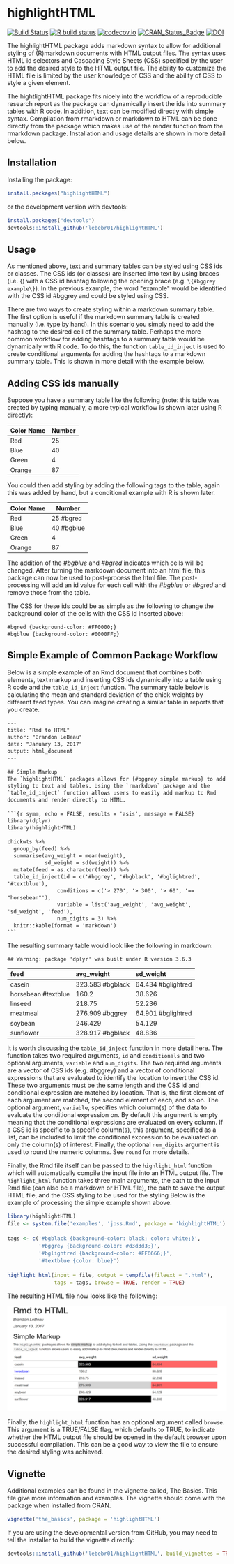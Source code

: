 # highlightHTML

[![Build Status](https://travis-ci.org/lebebr01/highlightHTML.svg?branch=master)](https://travis-ci.org/lebebr01/highlightHTML)
[![R build status](https://github.com/lebebr01/highlightHTML/workflows/R-CMD-check/badge.svg)](https://github.com/lebebr01/highlightHTML/actions?workflow=R-CMD-check)
[![codecov.io](https://codecov.io/github/lebebr01/highlightHTML/coverage.svg?branch=master)](https://codecov.io/github/lebebr01/highlightHTML?branch=master)
[![CRAN_Status_Badge](http://www.r-pkg.org/badges/version/highlightHTML)](https://cran.r-project.org/package=highlightHTML)
[![DOI](http://joss.theoj.org/papers/10.21105/joss.00185/status.svg)](https://doi.org/10.21105/joss.00185)

The highlightHTML package adds markdown syntax to allow for additional styling of (R)markdown documents with HTML output files. The syntax uses HTML id selectors and Cascading Style Sheets (CSS) specified by the user to add the desired style to the HTML output file. The ability to customize the HTML file is limited by the user knowledge of CSS and the ability of CSS to style a given element. 

The hightlightHTML package fits nicely into the workflow of a reproducible research report as the package can dynamically insert the ids into summary tables with R code. In addition, text can be modified directly with simple syntax. Compilation from rmarkdown or markdown to HTML can be done directly from the package which makes use of the render function from the rmarkdown package. Installation and usage details are shown in more detail below.

## Installation 
Installing the package:

```r
install.packages("highlightHTML")
```

or the development version with devtools:

```r
install.packages("devtools")
devtools::install_github('lebebr01/highlightHTML')
```

## Usage

As mentioned above, text and summary tables can be styled using CSS ids or classes. The CSS ids (or classes) are inserted into text by using braces (i.e. \{) with a CSS id hashtag following the opening brace (e.g. `\{#bggrey example\}`). In the previous example, the word "example" would be identified with the CSS id #bggrey and could be styled using CSS. 

There are two ways to create styling within a markdown summary table. The first option is useful if the markdown summary table is created manually (i.e. type by hand). In this scenario you simply need to add the hashtag to the desired cell of the summary table. Perhaps the more common workflow for adding hashtags to a summary table would be dynamically with R code. To do this, the function `table_id_inject` is used to create conditional arguments for adding the hashtags to a markdown summary table. This is shown in more detail with the example below.

## Adding CSS ids manually
Suppose you have a summary table like the following (note: this table was created by typing manually, a more typical workflow is shown later using R directly):

| Color Name | Number       |
|----------- | ------------ |
| Red        |  25          |
| Blue       |  40          |
| Green      |  4           |
| Orange     |  87          |

You could then add styling by adding the following tags to the table, again this was added by hand, but a conditional example with R is shown later.

| Color Name | Number       |
|----------- | ------------ |
| Red        |  25  #bgred  |
| Blue       |  40  #bgblue |
| Green      |  4           |
| Orange     |  87          |

The addition of the *#bgblue* and *#bgred* indicates which cells will be changed. After turning the markdown document into an html file, this package can now be used to post-process the html file. The post-processing will add an id value for each cell with the *#bgblue* or *#bgred* and remove those from the table. 

The CSS for these ids could be as simple as the following to change the background color of the cells with the CSS id inserted above:

````
#bgred {background-color: #FF0000;}
#bgblue {background-color: #0000FF;}
````

## Simple Example of Common Package Workflow

Below is a simple example of an Rmd document that combines both elements, text markup and inserting CSS ids dynamically into a table using R code and the `table_id_inject` function. The summary table below is calculating the mean and standard deviation of the chick weights by different feed types. You can imagine creating a similar table in reports that you create.

````
---
title: "Rmd to HTML"
author: "Brandon LeBeau"
date: "January 13, 2017"
output: html_document
---

## Simple Markup
The `highlightHTML` packages allows for {#bggrey simple markup} to add styling to text and tables. Using the `rmarkdown` package and the `table_id_inject` function allows users to easily add markup to Rmd documents and render directly to HTML.

```{r symm, echo = FALSE, results = 'asis', message = FALSE}
library(dplyr)
library(highlightHTML)

chickwts %>%
  group_by(feed) %>%
  summarise(avg_weight = mean(weight),
            sd_weight = sd(weight)) %>%
  mutate(feed = as.character(feed)) %>%
  table_id_inject(id = c('#bggrey', '#bgblack', '#bglightred', '#textblue'), 
                conditions = c('> 270', '> 300', '> 60', '== "horsebean"'),
                variable = list('avg_weight', 'avg_weight', 'sd_weight', 'feed'),
                num_digits = 3) %>%
  knitr::kable(format = 'markdown')
```
````

The resulting summary table would look like the following in markdown:

```
## Warning: package 'dplyr' was built under R version 3.6.3
```



|feed                |avg_weight       |sd_weight          |
|:-------------------|:----------------|:------------------|
|casein              |323.583 #bgblack |64.434 #bglightred |
|horsebean #textblue |160.2            |38.626             |
|linseed             |218.75           |52.236             |
|meatmeal            |276.909 #bggrey  |64.901 #bglightred |
|soybean             |246.429          |54.129             |
|sunflower           |328.917 #bgblack |48.836             |

It is worth discussing the `table_id_inject` function in more detail here. The function takes two required arguments, `id` and `conditionals` and two optional arguments, `variable` and `num_digits`. The two required arguments are a vector of CSS ids (e.g. #bggrey) and a vector of conditional expressions that are evaluated to identify the location to insert the CSS id. These two arguments must be the same length and the CSS id and conditional expression are matched by location. That is, the first element of each argument are matched, the second element of each, and so on. The optional argument, `variable`, specifies which column(s) of the data to evaluate the conditional expression on. By default this argument is empty meaning that the conditional expressions are evaluated on every column. If a CSS id is specific to a specific column(s), this argument, specified as a list, can be included to limit the conditional expression to be evaluated on only the column(s) of interest. Finally, the optional `num_digits` argument is used to round the numeric columns. See `round` for more details.

Finally, the Rmd file itself can be passed to the `highlight_html` function which will automatically compile the input file into an HTML output file. The `highlight_html` function takes three main arguments, the path to the input Rmd file (can also be a markdown or HTML file), the path to save the output HTML file, and the CSS styling to be used for the styling Below is the example of processing the simple example shown above. 


```r
library(highlightHTML)
file <- system.file('examples', 'joss.Rmd', package = 'highlightHTML')

tags <- c('#bgblack {background-color: black; color: white;}',
          '#bggrey {background-color: #d3d3d3;}',
          '#bglightred {background-color: #FF6666;}',
          '#textblue {color: blue}')

highlight_html(input = file, output = tempfile(fileext = ".html"),
               tags = tags, browse = TRUE, render = TRUE)
```

The resulting HTML file now looks like the following:

![joss output](inst/examples/joss_output.png)

Finally, the `highlight_html` function has an optional argument called `browse`. This argument is a TRUE/FALSE flag, which defaults to TRUE, to indicate whether the HTML output file should be opened in the default browser upon successful compilation. This can be a good way to view the file to ensure the desired styling was achieved.

## Vignette
Additional examples can be found in the vignette called, The Basics. This file give more information and examples. The vignette should come with the package when installed from CRAN. 


```r
vignette('the_basics', package = 'highlightHTML')
```


If you are using the developmental version from GitHub, you may need to tell the installer to build the vignette directly:


```r
devtools::install_github('lebebr01/highlightHTML', build_vignettes = TRUE)
```

